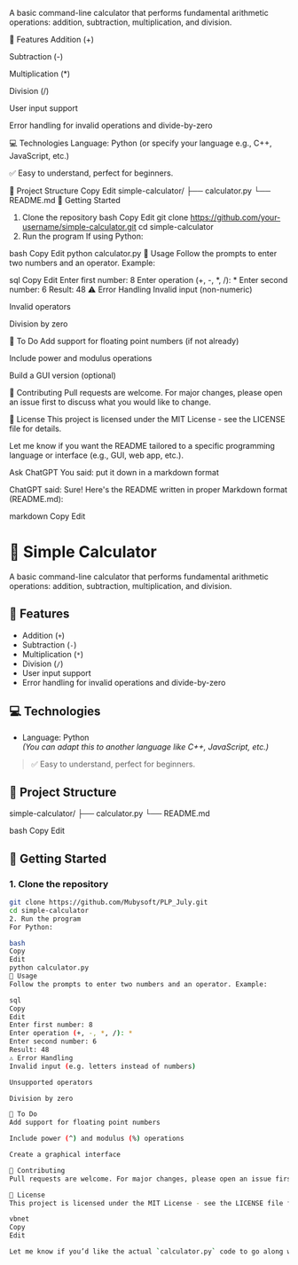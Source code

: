 A basic command-line calculator that performs fundamental arithmetic operations: addition, subtraction, multiplication, and division.

🔧 Features
Addition (+)

Subtraction (-)

Multiplication (*)

Division (/)

User input support

Error handling for invalid operations and divide-by-zero

💻 Technologies
Language: Python (or specify your language e.g., C++, JavaScript, etc.)

✅ Easy to understand, perfect for beginners.

📁 Project Structure
Copy
Edit
simple-calculator/
├── calculator.py
└── README.md
🚀 Getting Started
1. Clone the repository
bash
Copy
Edit
git clone https://github.com/your-username/simple-calculator.git
cd simple-calculator
2. Run the program
If using Python:

bash
Copy
Edit
python calculator.py
📝 Usage
Follow the prompts to enter two numbers and an operator. Example:

sql
Copy
Edit
Enter first number: 8
Enter operation (+, -, *, /): *
Enter second number: 6
Result: 48
⚠️ Error Handling
Invalid input (non-numeric)

Invalid operators

Division by zero

📌 To Do
Add support for floating point numbers (if not already)

Include power and modulus operations

Build a GUI version (optional)

🤝 Contributing
Pull requests are welcome. For major changes, please open an issue first to discuss what you would like to change.

📄 License
This project is licensed under the MIT License - see the LICENSE file for details.

Let me know if you want the README tailored to a specific programming language or interface (e.g., GUI, web app, etc.).









Ask ChatGPT
You said:
put it down in a markdown format


ChatGPT said:
Sure! Here's the README written in proper Markdown format (README.md):

markdown
Copy
Edit
# 🧮 Simple Calculator

A basic command-line calculator that performs fundamental arithmetic operations: addition, subtraction, multiplication, and division.

## 🔧 Features

- Addition (`+`)
- Subtraction (`-`)
- Multiplication (`*`)
- Division (`/`)
- User input support
- Error handling for invalid operations and divide-by-zero

## 💻 Technologies

- Language: Python  
  *(You can adapt this to another language like C++, JavaScript, etc.)*

> ✅ Easy to understand, perfect for beginners.

## 📁 Project Structure

simple-calculator/
├── calculator.py
└── README.md

bash
Copy
Edit

## 🚀 Getting Started

### 1. Clone the repository

```bash
git clone https://github.com/Mubysoft/PLP_July.git
cd simple-calculator
2. Run the program
For Python:

bash
Copy
Edit
python calculator.py
📝 Usage
Follow the prompts to enter two numbers and an operator. Example:

sql
Copy
Edit
Enter first number: 8
Enter operation (+, -, *, /): *
Enter second number: 6
Result: 48
⚠️ Error Handling
Invalid input (e.g. letters instead of numbers)

Unsupported operators

Division by zero

📌 To Do
Add support for floating point numbers

Include power (^) and modulus (%) operations

Create a graphical interface

🤝 Contributing
Pull requests are welcome. For major changes, please open an issue first to discuss what you would like to change.

📄 License
This project is licensed under the MIT License - see the LICENSE file for details.

vbnet
Copy
Edit

Let me know if you’d like the actual `calculator.py` code to go along with this!







